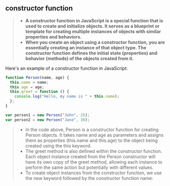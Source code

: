 ## constructor function

> - **A constructor function in JavaScript is a special function that is used to create and initialize objects. It serves as a blueprint or template for creating multiple instances of objects with similar properties and behaviors.**
> - **When you create an object using a constructor function, you are essentially creating an instance of that object type. The constructor function defines the initial state (properties) and behavior (methods) of the objects created from it.**

Here's an example of a constructor function in JavaScript:

```js
function Person(name, age) {
  this.name = name;
  this.age = age;
  this.greet = function () {
    console.log("Hello, my name is " + this.name);
  };
}

var person1 = new Person("John", 25);
var person2 = new Person("Jane", 30);
```

> - In the code above, Person is a constructor function for creating Person objects. It takes name and age as parameters and assigns them as properties (this.name and this.age) to the object being created using the this keyword.
> - The greet method is also defined within the constructor function. Each object instance created from the Person constructor will have its own copy of the greet method, allowing each instance to perform the same action but potentially with different values.
> - To create object instances from the constructor function, we use the new keyword followed by the constructor function name:
